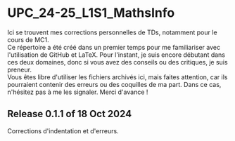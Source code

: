 # UPC_24-25_L1S1_MathsInfo
Ici se trouvent mes corrections personnelles de TDs, notamment pour le cours de MC1.  
Ce répertoire a été créé dans un premier temps pour me familiariser avec l'utilisation de GitHub et LaTeX. Pour l'instant, je suis encore débutant dans ces deux domaines, donc si vous avez des conseils ou des critiques, je suis preneur.  
Vous êtes libre d'utiliser les fichiers archivés ici, mais faites attention, car ils pourraient contenir des erreurs ou des coquilles de ma part. Dans ce cas, n'hésitez pas à me les signaler.
Merci d'avance !  

## Release 0.1.1 of 18 Oct 2024
Corrections d'indentation et d'erreurs.  

